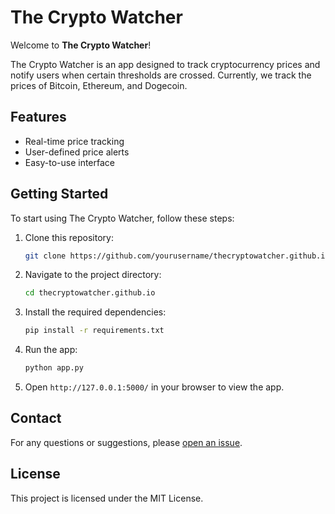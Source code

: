 # The Crypto Watcher

Welcome to **The Crypto Watcher**!

The Crypto Watcher is an app designed to track cryptocurrency prices and notify users when certain thresholds are crossed. Currently, we track the prices of Bitcoin, Ethereum, and Dogecoin.

## Features

- Real-time price tracking
- User-defined price alerts
- Easy-to-use interface

## Getting Started

To start using The Crypto Watcher, follow these steps:

1. Clone this repository:
    ```bash
    git clone https://github.com/yourusername/thecryptowatcher.github.io.git
    ```

2. Navigate to the project directory:
    ```bash
    cd thecryptowatcher.github.io
    ```

3. Install the required dependencies:
    ```bash
    pip install -r requirements.txt
    ```

4. Run the app:
    ```bash
    python app.py
    ```

5. Open `http://127.0.0.1:5000/` in your browser to view the app.

## Contact

For any questions or suggestions, please [open an issue](https://github.com/yourusername/thecryptowatcher.github.io/issues).

## License

This project is licensed under the MIT License.

